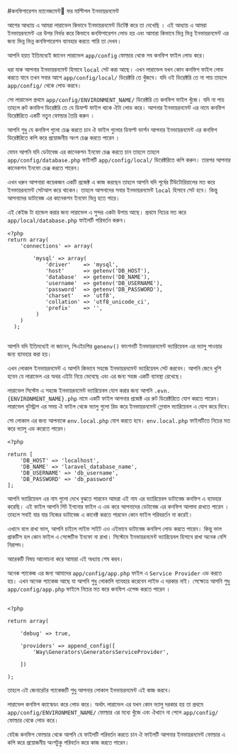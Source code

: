 #কনফিগারেশন ম্যানেজমেন্ট ফর মাল্টিপল ইনভায়রনমেন্ট

আগের আধ্যায় এ আমরা লারাভেল কিভাবে ইনভায়রনমেন্ট ডিটেক্ট করে তা দেখেছি । এই আধ্যায় এ আমরা ইনভায়রনমেন্ট এর উপর নির্ভর করে কিভাবে কনফিগারেশন লোড হয় এবং আমারা কিভাবে ভিন্ন ভিন্ন ইনভায়রনমেন্ট এর জন্য ভিন্ন ভিন্ন কনফিগারেশন ব্যাবহার করতে পারি তা দেখব। 

আপনি হয়ত ইতিমধ্যেই জানেন লারাভেল ```app/config``` ফোল্ডার থেকে সব কনফিগ ফাইল লোড করে। 

ধরা যাক আপনার ইনভায়রনমেন্ট হিসাবে ```local``` সেট করা আছে। এখন লারাভেল যখন কোন কনফিগ ফাইল লোড করতে যাবে তখন সবার আগে ```app/config/local/``` ডিরেক্টরি তে খুঁজবে। যদি ওই ডিরেক্টরি তে না পায় তাহলে ```app/config/``` থেকে লোড করবে। 

সো লারাভেল প্রথমে ```app/config/ENVIRONMENT_NAME/``` ডিরেক্টরি তে কনফিগ ফাইল খুঁজে। যদি না পায় তাহলে রুট কনফিগ ডিরেক্টরি তে যে ডিফল্ট ফাইল থাকে ঐটা লোড করে। আপনার ইনভায়রনমেন্ট এর নামে কনফিগ ডিরেক্টরিতে একটি নতুন ফোল্ডার তৈরি করুন । 

আপনি শুধু যে কনফিগ গুলো চেঞ্জ করতে চান ঐ ফাইল গুলোর ডিফল্ট ভার্শন আপনার ইনভায়রনমেন্ট এর কনফিগ ডিরেক্টরিতে কপি করে প্রয়োজনীয় অংশ চেঞ্জ করতে পারেন । 

যেমন আপনি যদি ডেটাবেজ এর কানেকশন ইনফো চেঞ্জ করতে চান তাহলে তাহলে ```app/config/database.php``` ফাইলটি  ```app/config/local/``` ডিরেক্টরিতে কপি করুন। তারপর আপনার কানেকশন ইনফো চেঞ্জ করতে পারেন। 

এখন ধরুন আপনারা কয়েকজন একটি প্রজেক্ট এ কাজ করছেন তাহলে আপনি যদি পূর্বের টিউটোরিয়ালের মত করে ইনভায়রনমেন্ট সেটআপ করে থাকেন। তাহলে আপনাদের সবার ইনভায়রনমেন্ট ```local``` হিসাবে সেট হবে। কিন্তু আপনাদের ডাটাবেজ এর কানেকশন ইনফো ভিন্ন হতে পারে। 

এই কেইজ টা হান্ডেল করার জন্য লারাভেল এ সুন্দর একটা উপায় আছে। প্রথমে নিচের মত করে ```app/local/database.php``` ফাইলটি পরিবর্তন করুন। 

```
<?php
return array(
	'connections' => array(

		'mysql' => array(
			'driver'    => 'mysql',
            'host'      => getenv('DB_HOST'),
            'database'  => getenv('DB_NAME'),
            'username'  => getenv('DB_USERNAME'),
            'password'  => getenv('DB_PASSWORD'),
			'charset'   => 'utf8',
			'collation' => 'utf8_unicode_ci',
			'prefix'    => '',
		 )
    )
  );
  
```

আপনি যদি ইতিমধ্যেই না জানেন, পিএইচপির ```genenv()``` ফাংশনটি ইনভায়রনমেন্ট ভ্যারিয়েবল এর ভ্যালু পাওয়ার জন্য ব্যাবহার করা হয়। 

এখন লোকাল ইনভায়রনমেন্ট এ আপনি কিভাবে সহজে ইনভায়রনমেন্ট ভ্যারিয়েবল সেট করবেন। আপনি জেনে খুশি হবেন যে লারাভেল এর অথর এইটা নিয়ে ভেবেছে এবং এর জন্য সহজ একটি ব্যাবস্থা রেখেছে। 

লারাভেল সিস্টেম এ সহজে ইনভায়রনমেন্ট ভ্যারিয়েবল যোগ করার জন্য আপনি ```.evn.{ENVIRONMENT_NAME}.php``` নামে একটি ফাইল আপনার প্রজেক্ট এর রুট ডিরেক্টরিতে যোগ করতে পারেন। লারাভেল বুটস্ট্রাপ এর সময় ঐ ফাইল থেকে ভ্যালু গুলো রিড করে ইনভায়রনমেন্ট গ্লোবাল ভ্যারিয়েবল এ যোগ করে দিবে। 

সো লোকাল এর জন্য আপনাকে ```env.local.php``` যোগ করতে হবে। ```env.local.php``` ফাইলটিতে নিচের মত করে ভ্যালু এড করেতে পারেন। 

```
<?php

return [
    'DB_HOST' => 'localhost',
    'DB_NAME' => 'laravel_database_name',
    'DB_USERNAME' => 'db_username',
    'DB_PASSWORD' => 'db_password'
];

```

আপনি ভ্যারিয়েবল এর নাম গুলো দেখে বুঝতে পারবেন আমরা এই নাম এর ভ্যারিয়েবল ডাটাবেজ কনফিগ এ ব্যাবহার করেছি। এই ফাইল আপনি গিট ইগনোর ফাইল এ এড করে আপনাদের ডেটাবেজ এর কনফিগ আলাদা রাখতে পারেন । তাহলে সবাই যার যার নিজের ডাটাবেজ এ কানেক্ট করতে পারবেন কোন ফাইল পরিবরর্তন না করেই। 

এখানে বলে রাখা ভাল, আপনি চাইলে লাইভ সাইট এও এইভাবে ডাটাবেজ কনফিগ লোড করতে পারেন। কিন্তু ভাল প্রাকটিস হল কোন ফাইল এ সেন্সেটিভ ইনফো না রাখা। সিস্টেমে ইনভায়রনমেন্ট ভ্যারিয়েবল হিসাবে রাখা অনেক বেশি নিরাপদ। 

আরেকটি বিষয় আলোচনা করে আমারা এই অধ্যায় শেষ করব। 

অনেক প্যাকেজ এর জন্য আমাদের ```app/config/app.php``` ফাইল এ ```Service Provider``` এড করতে হয়। এখন অনেক প্যাকেজ আছে যা আপনি শুধু লোকালি ব্যাবহার করেবেন লাইভ এ দরকার নাই। সেক্ষেত্রে আপনি শুধু ```app/config/app.php``` ফাইলে নিচের মত করে কনফিগ এপেন্ড করতে পারেন । 

```

<?php

return array(

	'debug' => true,

    'providers' => append_config([
        'Way\Generators\GeneratorsServiceProvider',

    ])

);

```

তাহলে এই জেনারেটর প্যাকেজটি শুধু আপনার লোকাল ইনভায়রনমেন্ট এই কাজ করবে।

লারাভেল কনফিগ ক্যাস্কেডং করে লোড করে। অর্থাৎ লারাভেল এর যখন কোন ভ্যালু দরকার হয় তা প্রথমে ```app/config/ENVIRONMENT_NAME/``` ফোল্ডার এর মধ্যে খুঁজে এবং ঐখানে না পেলে ```app/config/``` ফোল্ডার থেকে লোড করে। 

বেইজ কনফিগ ফোল্ডার থেকে আপনি যে ফাইলটি পরিবর্তন করতে চান ঐ ফাইলটি আপনার ইনভায়রনমেন্ট ফোল্ডার এ কপি করে প্রয়োজনীয় অংশটুকু পরিবর্তন করে কাজ করতে পারেন। 
		 